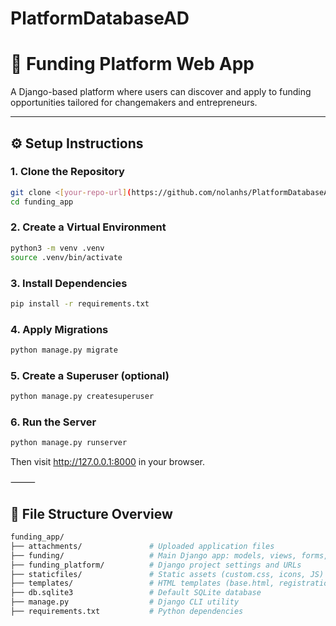 # PlatformDatabaseAD
# 🚀 Funding Platform Web App

A Django-based platform where users can discover and apply to funding opportunities tailored for changemakers and entrepreneurs.


---

## ⚙️ Setup Instructions

### 1. Clone the Repository
```bash
git clone <[your-repo-url](https://github.com/nolanhs/PlatformDatabaseAD/tree/main/funding_app)>
cd funding_app
```


### 2. Create a Virtual Environment

```bash
python3 -m venv .venv
source .venv/bin/activate
```


### 3. Install Dependencies
   
```bash
pip install -r requirements.txt
```


### 4. Apply Migrations

```bash
python manage.py migrate
```


### 5. Create a Superuser (optional)

```bash
python manage.py createsuperuser
```


### 6. Run the Server

```bash
python manage.py runserver
```

Then visit http://127.0.0.1:8000 in your browser.

⸻

## 📁 File Structure Overview
```bash
funding_app/
├── attachments/               # Uploaded application files
├── funding/                   # Main Django app: models, views, forms, templates
├── funding_platform/          # Django project settings and URLs
├── staticfiles/               # Static assets (custom.css, icons, JS)
├── templates/                 # HTML templates (base.html, registration/, funding/)
├── db.sqlite3                 # Default SQLite database
├── manage.py                  # Django CLI utility
├── requirements.txt           # Python dependencies
```
